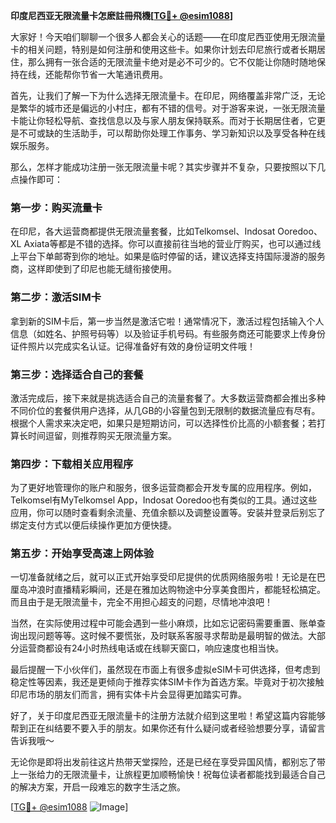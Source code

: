 **印度尼西亚无限流量卡怎麽註冊飛機[[TG💪+ @esim1088](https://t.me/s/esim1088)]**

大家好！今天咱们聊聊一个很多人都会关心的话题——在印度尼西亚使用无限流量卡的相关问题，特别是如何注册和使用这些卡。如果你计划去印尼旅行或者长期居住，那么拥有一张合适的无限流量卡绝对是必不可少的。它不仅能让你随时随地保持在线，还能帮你节省一大笔通讯费用。

首先，让我们了解一下为什么选择无限流量卡。在印尼，网络覆盖非常广泛，无论是繁华的城市还是偏远的小村庄，都有不错的信号。对于游客来说，一张无限流量卡能让你轻松导航、查找信息以及与家人朋友保持联系。而对于长期居住者，它更是不可或缺的生活助手，可以帮助你处理工作事务、学习新知识以及享受各种在线娱乐服务。

那么，怎样才能成功注册一张无限流量卡呢？其实步骤并不复杂，只要按照以下几点操作即可：

### 第一步：购买流量卡

在印尼，各大运营商都提供无限流量套餐，比如Telkomsel、Indosat Ooredoo、XL Axiata等都是不错的选择。你可以直接前往当地的营业厅购买，也可以通过线上平台下单邮寄到你的地址。如果是临时停留的话，建议选择支持国际漫游的服务商，这样即使到了印尼也能无缝衔接使用。

### 第二步：激活SIM卡

拿到新的SIM卡后，第一步当然是激活它啦！通常情况下，激活过程包括输入个人信息（如姓名、护照号码等）以及验证手机号码。有些服务商还可能要求上传身份证件照片以完成实名认证。记得准备好有效的身份证明文件哦！

### 第三步：选择适合自己的套餐

激活完成后，接下来就是挑选适合自己的流量套餐了。大多数运营商都会推出多种不同价位的套餐供用户选择，从几GB的小容量包到无限制的数据流量应有尽有。根据个人需求来决定吧，如果只是短期访问，可以选择性价比高的小额套餐；若打算长时间逗留，则推荐购买无限流量方案。

### 第四步：下载相关应用程序

为了更好地管理你的账户和服务，很多运营商都会开发专属的应用程序。例如，Telkomsel有MyTelkomsel App，Indosat Ooredoo也有类似的工具。通过这些应用，你可以随时查看剩余流量、充值余额以及调整设置等。安装并登录后别忘了绑定支付方式以便后续操作更加方便快捷。

### 第五步：开始享受高速上网体验

一切准备就绪之后，就可以正式开始享受印尼提供的优质网络服务啦！无论是在巴厘岛冲浪时直播精彩瞬间，还是在雅加达购物途中分享美食图片，都能轻松搞定。而且由于是无限流量卡，完全不用担心超支的问题，尽情地冲浪吧！

当然，在实际使用过程中可能会遇到一些小麻烦，比如忘记密码需要重置、账单查询出现问题等等。这时候不要慌张，及时联系客服寻求帮助是最明智的做法。大部分运营商都设有24小时热线电话或在线聊天窗口，响应速度也相当快。

最后提醒一下小伙伴们，虽然现在市面上有很多虚拟eSIM卡可供选择，但考虑到稳定性等因素，我还是更倾向于推荐实体SIM卡作为首选方案。毕竟对于初次接触印尼市场的朋友们而言，拥有实体卡片会显得更加踏实可靠。

好了，关于印度尼西亚无限流量卡的注册方法就介绍到这里啦！希望这篇内容能够帮到正在纠结要不要入手的朋友。如果你还有什么疑问或者经验想要分享，请留言告诉我哦～

无论你是即将出发前往这片热带天堂探险，还是已经在享受异国风情，都别忘了带上一张给力的无限流量卡，让旅程更加顺畅愉快！祝每位读者都能找到最适合自己的解决方案，开启一段难忘的数字生活之旅。

[[TG💪+ @esim1088](https://t.me/s/esim1088) ![Image](https://i.postimg.cc/4NQfJmqS/Snipaste-2025-05-13-00-14-12.png)]